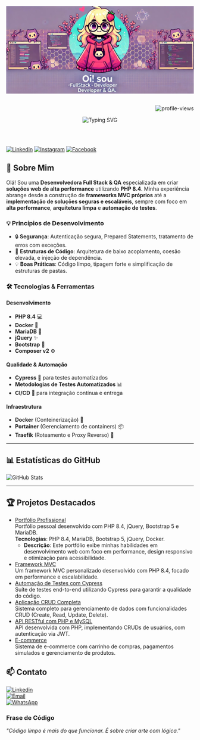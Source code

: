 <div>
  <img align="center" alt="Pixel-Art" width="1000px" src="github.jpg"/>
</div>

<div align="right">
<br>

![profile-views](https://komarev.com/ghpvc/?username=devnayaravieira&color=blueviolet)

</div>

<div align="center">

![Typing SVG](https://readme-typing-svg.herokuapp.com?size=30&color=8833D7&width=600&height=60&lines=Desenvolvedor+Full+Stack+%F0%9F%92%BB;PHP+8.4+%7C+OOP+%7C+MVC+Framework;Docker+%7C+MariaDB+%7C+High+Performance)

</div>

<br>
<br>

[![Linkedin](https://img.shields.io/badge/LinkedIn-0077B5?style=for-the-badge&logo=linkedin&logoColor=white)](https://www.linkedin.com/in/nayaranunesvieira/)
[![Instagram](https://img.shields.io/badge/Instagram-E4405F?style=for-the-badge&logo=instagram&logoColor=white)](https://www.instagram.com/nayaravieira_?igsh=MW4wM3Y4MWVjNWpxYQ%3D%3D&utm_source=qr)
[![Facebook](https://img.shields.io/badge/Facebook-1877F2?style=for-the-badge&logo=facebook&logoColor=white)](https://www.facebook.com/NayNVieira)

## 🚀 Sobre Mim

Olá! Sou uma **Desenvolvedora Full Stack & QA** especializada em criar **soluções web de alta performance** utilizando **PHP 8.4**. Minha experiência abrange desde a construção de **frameworks MVC próprios** até a **implementação de soluções seguras e escaláveis**, sempre com foco em **alta performance**, **arquitetura limpa** e **automação de testes**.

### 💡 Princípios de Desenvolvimento
- 🔒 **Segurança**: Autenticação segura, Prepared Statements, tratamento de erros com exceções.
- 📂 **Estruturas de Código**: Arquitetura de baixo acoplamento, coesão elevada, e injeção de dependência.
- 💡 **Boas Práticas**: Código limpo, tipagem forte e simplificação de estruturas de pastas.

### 🛠️ Tecnologias & Ferramentas

#### **Desenvolvimento**
- **PHP 8.4** 💻
- **Docker** 🐳
- **MariaDB** 💾
- **jQuery** ✨
- **Bootstrap** 📱
- **Composer v2** ⚙️  

#### **Qualidade & Automação**
- **Cypress** 🧪 para testes automatizados
- **Metodologias de Testes Automatizados** 📊
- **CI/CD** 🔄 para integração contínua e entrega

#### **Infraestrutura**
- **Docker** (Conteinerização) 🐋
- **Portainer** (Gerenciamento de containers) 📦
- **Traefik** (Roteamento e Proxy Reverso) 🔀

---

## 📊 Estatísticas do GitHub

![GitHub Stats](https://github-readme-stats.vercel.app/api?username=devnayaravieira&show_icons=true&count_private=true&hide=prs&theme=radical)

---

## 🏆 **Projetos Destacados**
- [Portfólio Profissional](https://github.com/DevNayaraVieira/portfolio)  
  Portfólio pessoal desenvolvido com PHP 8.4, jQuery, Bootstrap 5 e MariaDB.  
  **Tecnologias**: PHP 8.4, MariaDB, Bootstrap 5, jQuery, Docker.
  - **Descrição**: Este portfólio exibe minhas habilidades em desenvolvimento web com foco em performance, design responsivo e otimização para acessibilidade.
- [Framework MVC](https://github.com/DevNayaraVieira/framework-mvc)  
  Um framework MVC personalizado desenvolvido com PHP 8.4, focado em performance e escalabilidade.
- [Automação de Testes com Cypress](https://github.com/DevNayaraVieira/automacao-cypress)  
  Suíte de testes end-to-end utilizando Cypress para garantir a qualidade do código.
- [Aplicação CRUD Completa](https://github.com/DevNayaraVieira/aplicacao-crud)  
  Sistema completo para gerenciamento de dados com funcionalidades CRUD (Create, Read, Update, Delete).
- [API RESTful com PHP e MySQL](https://github.com/DevNayaraVieira/api-restful)  
  API desenvolvida com PHP, implementando CRUDs de usuários, com autenticação via JWT.
- [E-commerce](https://github.com/DevNayaraVieira/e-commerce)  
  Sistema de e-commerce com carrinho de compras, pagamentos simulados e gerenciamento de produtos.

## 📫 **Contato**

[![Linkedin](https://img.shields.io/badge/LinkedIn-0077B5?style=for-the-badge&logo=linkedin&logoColor=white)](https://www.linkedin.com/in/nayaranunesvieira)  
[![Email](https://img.shields.io/badge/Email-D14836?style=for-the-badge&logo=gmail&logoColor=white)](mailto:nayvieira_@hotmail.com.com)  
[![WhatsApp](https://img.shields.io/badge/WhatsApp-25D366?style=for-the-badge&logo=whatsapp&logoColor=white)](https://wa.me/+5515996855425)

### **Frase de Código**
*"Código limpo é mais do que funcionar. É sobre criar arte com lógica."*
